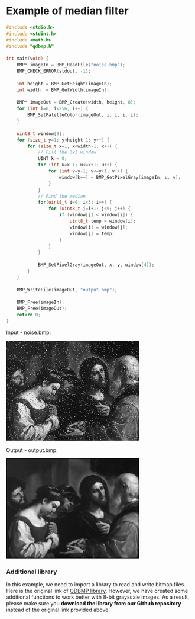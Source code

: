 # Example of median filter
```c
#include <stdio.h>
#include <stdint.h>
#include <math.h>
#include "qdbmp.h"

int main(void) {
    BMP* imageIn = BMP_ReadFile("noise.bmp");
    BMP_CHECK_ERROR(stdout, -1);

    int height = BMP_GetHeight(imageIn);
    int width  = BMP_GetWidth(imageIn);

    BMP* imageOut = BMP_Create(width, height, 8);
    for (int i=0; i<256; i++) {
    	BMP_SetPaletteColor(imageOut, i, i, i, i);
    }

    uint8_t window[9];
    for (size_t y=1; y<height-1; y++) {
        for (size_t x=1; x<width-1; x++) {
            // Fill the 3x3 window
	        UINT k = 0;
            for (int u=x-1; u<=x+1; u++) {
                for (int v=y-1; v<=y+1; v++) {
                    window[k++] = BMP_GetPixelGray(imageIn, u, v);
                }
            }
            // Find the median
            for(uint8_t i=0; i<5; i++) {
                for (uint8_t j=i+1; j<9; j++) {
                    if (window[j] < window[i]) {
                        uint8_t temp = window[i];
                        window[i] = window[j];
                        window[j] = temp;
                    }
                }
            }

            BMP_SetPixelGray(imageOut, x, y, window[4]);
        }
    }

    BMP_WriteFile(imageOut, "output.bmp");

    BMP_Free(imageIn);
    BMP_Free(imageOut);
    return 0;
}
```
Input - noise.bmp:

<img width="360" alt="colored" src="./example_img/noise.bmp">

Output - output.bmp:

<img width="360" alt="colored" src="./example_img/noise_output.bmp">

### Additional library

In this example, we need to import a library to read and write bitmap files. Here is the original link of [QDBMP library](http://qdbmp.sourceforge.net/). However, we have created some additional functions to work better with 8-bit grayscale images. As a result, please make sure you **download the library from our Github repository** instead of the original link provided above.
